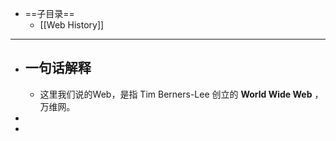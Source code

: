 - ==子目录==
	- [[Web History]]
- ---
- ## 一句话解释
	- 这里我们说的Web，是指 Tim Berners-Lee 创立的  **World Wide Web** ，万维网。
-
-